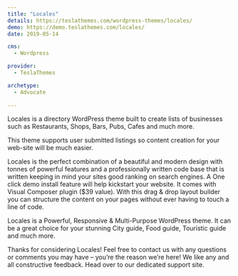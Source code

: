 ```yaml
---
title: "Locales"
details: https://teslathemes.com/wordpress-themes/locales/
demo: https://demo.teslathemes.com/locales/
date: 2019-05-14

cms: 
  - Wordpress

provider: 
  - TeslaThemes

archetype:
  - Advocate
  
---
```


Locales is a directory WordPress theme built to create lists of businesses such as Restaurants, Shops, Bars, Pubs, Cafes and much more.

This theme supports user submitted listings so content creation for your web-site will be much easier.

Locales is the perfect combination of a beautiful and modern design with tonnes of powerful features and a professionally written code base that is written keeping in mind your sites good ranking on search engines. A One click demo install feature will help kickstart your website. It comes with Visual Composer plugin ($39 value). With this drag & drop layout builder you can structure the content on your pages without ever having to touch a line of code.

Locales is a Powerful, Responsive & Multi-Purpose WordPress theme. It can be a great choice for your stunning City guide, Food guide, Touristic guide and much more.

Thanks for considering Locales! Feel free to contact us with any questions or comments you may have – you’re the reason we’re here! We like any and all constructive feedback. Head over to our dedicated support site.

